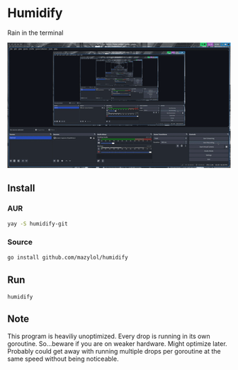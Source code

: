 # Humidify
Rain in the terminal

![](https://github.com/mazylol/humidify/blob/master/demo.gif)

## Install
### AUR
```bash
yay -S humidify-git
```

### Source
```bash
go install github.com/mazylol/humidify
```

## Run
```bash
humidify
```

## Note
This program is heaviliy unoptimized. Every drop is running in its own goroutine. So...beware if you are on weaker hardware. Might optimize later. Probably could get away with running multiple drops per goroutine at the same speed without being noticeable.
